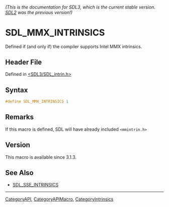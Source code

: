 ###### (This is the documentation for SDL3, which is the current stable version. [SDL2](https://wiki.libsdl.org/SDL2/) was the previous version!)
# SDL_MMX_INTRINSICS

Defined if (and only if) the compiler supports Intel MMX intrinsics.

## Header File

Defined in [<SDL3/SDL_intrin.h>](https://github.com/libsdl-org/SDL/blob/main/include/SDL3/SDL_intrin.h)

## Syntax

```c
#define SDL_MMX_INTRINSICS 1
```

## Remarks

If this macro is defined, SDL will have already included `<mmintrin.h>`

## Version

This macro is available since 3.1.3.

## See Also

- [SDL_SSE_INTRINSICS](SDL_SSE_INTRINSICS)

----
[CategoryAPI](CategoryAPI), [CategoryAPIMacro](CategoryAPIMacro), [CategoryIntrinsics](CategoryIntrinsics)

